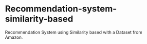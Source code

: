# Recommendation-system-similarity-based
Recommendation System using Similarity based with a Dataset from Amazon.
